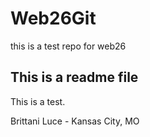 # Web26Git
this is a test repo for web26

## This is a readme file

This is a test.


Brittani Luce - Kansas City, MO